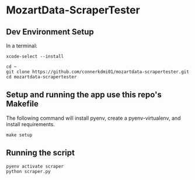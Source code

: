 # MozartData-ScraperTester

## Dev Environment Setup

In a terminal:

```
xcode-select --install

cd ~
git clone https://github.com/connerkdmi01/mozartdata-scrapertester.git
cd mozartdata-scrapertester
```

## Setup and running the app use this repo's Makefile

The following command will install pyenv, create a pyenv-virtualenv, and install requirements.

```
make setup
```

## Running the script

```
pyenv activate scraper
python scraper.py
```
